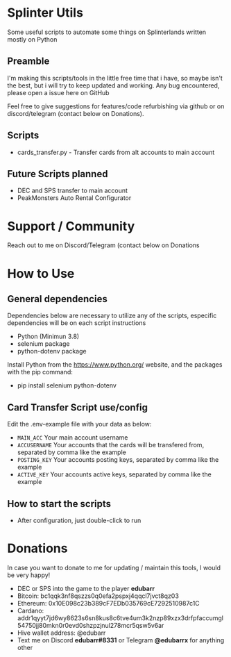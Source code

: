 # Splinter Utils

Some useful scripts to automate some things on Splinterlands written mostly on Python

## Preamble 
I'm making this scripts/tools in the little free time that i have, so maybe isn't the best, but i will try to keep updated and working. Any bug encountered, please open a issue here on GitHub 

Feel free to give suggestions for features/code refurbishing via github or on discord/telegram (contact below on Donations).

## Scripts
- cards_transfer.py - Transfer cards from alt accounts to main account

## Future Scripts planned
- DEC and SPS transfer to main account
- PeakMonsters Auto Rental Configurator

# Support / Community

Reach out to me on Discord/Telegram (contact below on Donations

# How to Use 

## General dependencies
Dependencies below are necessary to utilize any of the scripts, especific dependencies will be on each script instructions

- Python (Minimun 3.8)
- selenium package
- python-dotenv package

Install Python from the https://www.python.org/ website, and the packages with the pip command:
- pip install selenium python-dotenv

## Card Transfer Script use/config
Edit the .env-example file with your data as below:

- `MAIN_ACC` Your main account username
- `ACCUSERNAME` Your accounts that the cards will be transfered from, separated by comma like the example
- `POSTING_KEY` Your accounts posting keys, separated by comma like the example
- `ACTIVE_KEY` Your accounts active keys, separated by comma like the example

## How to start the scripts
- After configuration, just double-click to run

# Donations

In case you want to donate to me for updating / maintain this tools, I would be very happy!

- DEC or SPS into the game to the player **edubarr**
- Bitcoin: bc1qqk3nf8qszzs0q0efa2pspxj4qqcl7jvct8qz03
- Ethereum: 0x10E098c23b389cF7EDb035769cE7292510987c1C
- Cardano: addr1qyyt7jd6wy8623s6sn8kus8c6tve4um3k2nzp89xzx3drfpfaccumgl54750jj80mkn0r0evd0shzpzjnul278mcr5qsw5v6ar 
- Hive wallet address: @edubarr
- Text me on Discord **edubarr#8331** or Telegram **@edubarrx** for anything other

```
